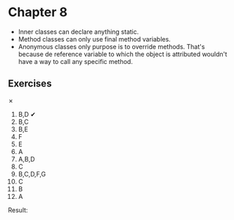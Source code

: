 Chapter 8
=========

* Inner classes can declare anything static.
* Method classes can only use final method variables.
* Anonymous classes only purpose is to override methods. That's because de reference variable to which the object is attributed wouldn't have a way to call any specific method.

Exercises
---------
✗
1.  B,D       ✔
2.  B,C
3.  B,E
4.  F
5.  E
6.  A
7.  A,B,D
8.  C
9.  B,C,D,F,G
10. C
11. B
12. A

Result:
